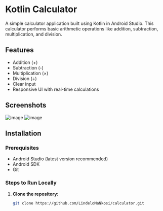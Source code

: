 # Kotlin Calculator

A simple calculator application built using Kotlin in Android Studio. This calculator performs basic arithmetic operations like addition, subtraction, multiplication, and division.

## Features

- Addition (+)
- Subtraction (-)
- Multiplication (×)
- Division (÷)
- Clear input
- Responsive UI with real-time calculations

## Screenshots
![image](https://github.com/user-attachments/assets/8481d66a-f397-40c1-9706-565502ea12fc)
![image](https://github.com/user-attachments/assets/6bf040b7-83b0-427e-babb-9da1f1ffe58e)




## Installation

### Prerequisites

- Android Studio (latest version recommended)
- Android SDK
- Git

### Steps to Run Locally

1. **Clone the repository:**

   ```bash
   git clone https://github.com/LindeloMaNkosi/calculator.git
